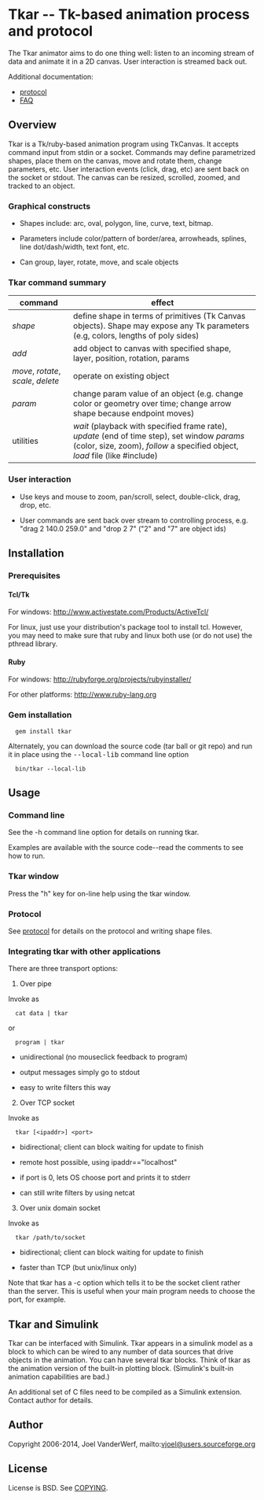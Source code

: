 # Tkar -- Tk-based animation process and protocol

The Tkar animator aims to do one thing well: listen to an incoming stream of data and animate it in a 2D canvas. User interaction is streamed back out.

Additional documentation:

* [protocol](doc/protocol.md)
* [FAQ](doc/faq.md)

## Overview

Tkar is a Tk/ruby-based animation program using TkCanvas. It accepts command input from stdin or a socket. Commands may define parametrized shapes, place them on the canvas, move and rotate them, change parameters, etc. User interaction events (click, drag, etc) are sent back on the socket or stdout. The canvas can be resized, scrolled, zoomed, and tracked to an object.

### Graphical constructs

* Shapes include: arc, oval, polygon, line, curve, text, bitmap. 

* Parameters include color/pattern of border/area, arrowheads, splines, line dot/dash/width, text font, etc.

* Can group, layer, rotate, move, and scale objects

### Tkar command summary

command| effect
------| ------
_shape_| define shape in terms of primitives (Tk Canvas objects). Shape may expose any Tk parameters (e.g, colors, lengths of poly sides)
_add_| add object to canvas with specified shape, layer, position, rotation, params
_move_, _rotate_, _scale_, _delete_| operate on existing object
_param_| change param value of an object (e.g. change color or geometry over time; change arrow shape because endpoint moves)
utilities| _wait_ (playback with specified frame rate), _update_ (end of time step), set window _params_ (color, size, zoom), _follow_ a specified object, _load_ file (like #include)

### User interaction

* Use keys and mouse to zoom, pan/scroll, select, double-click, drag, drop, etc.

* User commands are sent back over stream to controlling process, e.g. "drag 2 140.0 259.0" and "drop 2 7" ("2" and "7" are object ids)


## Installation

### Prerequisites

#### Tcl/Tk

For windows: http://www.activestate.com/Products/ActiveTcl/

For linux, just use your distribution's package tool to install tcl. However, you may need to make sure that ruby and linux both use (or do not use) the pthread library.

#### Ruby

For windows: http://rubyforge.org/projects/rubyinstaller/

For other platforms: http://www.ruby-lang.org

### Gem installation

      gem install tkar

Alternately, you can download the source code (tar ball or git repo) and run it in place using the <tt>--local-lib</tt> command line option

      bin/tkar --local-lib


## Usage

### Command line

See the -h command line option for details on running tkar.

Examples are available with the source code--read the comments to see how to run.

### Tkar window

Press the "h" key for on-line help using the tkar window.

### Protocol

See [protocol](doc/protocol.md) for details on the protocol and writing shape files.

### Integrating tkar with other applications

There are three transport options:

1. Over pipe

  Invoke as

      cat data | tkar

  or

      program | tkar

  - unidirectional (no mouseclick feedback to program)

  - output messages simply go to stdout

  - easy to write filters this way

2. Over TCP socket

  Invoke as

      tkar [<ipaddr>] <port>

  - bidirectional; client can block waiting for update to finish

  - remote host possible, using ipaddr=="localhost"

  - if port is 0, lets OS choose port and prints it to stderr

  - can still write filters by using netcat

3. Over unix domain socket

  Invoke as

      tkar /path/to/socket

  - bidirectional; client can block waiting for update to finish

  - faster than TCP (but unix/linux only)

Note that tkar has a -c option which tells it to be the socket client rather than the server. This is useful when your main program needs to choose the port, for example.

## Tkar and Simulink

Tkar can be interfaced with Simulink. Tkar appears in a simulink model as a block to which can be wired to any number of data sources that drive objects in the animation. You can have several tkar blocks. Think of tkar as the animation version of the built-in plotting block. (Simulink's built-in animation capabilities are bad.)

An additional set of C files need to be compiled as a Simulink extension. Contact author for details.

## Author

Copyright 2006-2014, Joel VanderWerf, mailto:vjoel@users.sourceforge.org

## License

License is BSD. See [COPYING](COPYING).
